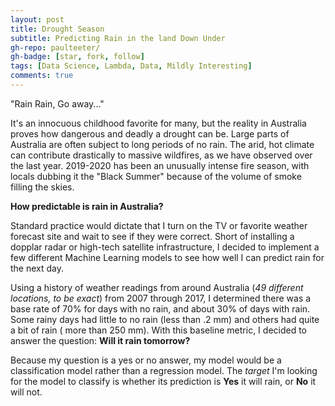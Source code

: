 ```yaml
---
layout: post
title: Drought Season
subtitle: Predicting Rain in the land Down Under
gh-repo: paulteeter/
gh-badge: [star, fork, follow]
tags: [Data Science, Lambda, Data, Mildly Interesting]
comments: true
---
```


"Rain Rain, Go away..."

It's an innocuous childhood favorite for many, but the reality in Australia proves how dangerous and deadly a drought can be. Large parts of Australia are often
subject to long periods of no rain. The arid, hot climate can contribute drastically to massive wildfires, as we have observed over the last year. 2019-2020
has been an unusually intense fire season, with locals dubbing it the "Black Summer" because of the volume of smoke filling the skies.

**How predictable is rain in Australia?**

Standard practice would dictate that I turn on the TV or favorite weather forecast site and wait to see if they were correct.
Short of installing a dopplar radar or high-tech satellite infrastructure, I decided to implement a few different Machine Learning models to see how well I can predict rain for the next day.

Using a history of weather readings from around Australia (*49 different locations, to be exact*) from 2007 through 2017, I determined there was a base rate of 70% for days with no rain, and about 30% of days with rain. Some rainy days had little to no rain (less than .2 mm) and others had quite a bit of rain ( more than 250 mm). With this baseline metric, I decided to answer the question: **Will it rain tomorrow?**

Because my question is a yes or no answer, my model would be a classification model rather than a regression model. The *target* I'm looking for the model to classify is whether its prediction is **Yes** it will rain, or **No** it will not.



